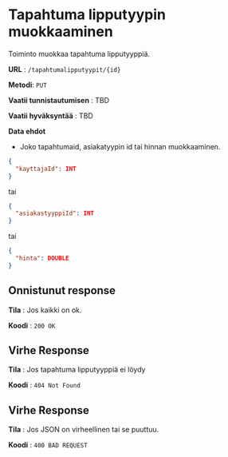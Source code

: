 # Tapahtuma lipputyypin muokkaaminen

Toiminto muokkaa tapahtuma lipputyyppiä.

**URL** : `/tapahtumalipputyypit/{id}`

**Metodi**: `PUT`

**Vaatii tunnistautumisen** : TBD

**Vaatii hyväksyntää** : TBD

**Data ehdot**
- Joko tapahtumaid, asiakatyypin id tai hinnan muokkaaminen.

```json
{
  "kayttajaId": INT
}
```
tai
```json
{
  "asiakastyyppiId": INT
}
```
tai
```json
{
  "hinta": DOUBLE
}
```

## Onnistunut response

**Tila** : Jos kaikki on ok.

**Koodi** : `200 OK`

## Virhe Response

**Tila** : Jos tapahtuma lipputyyppiä ei löydy

**Koodi** : `404 Not Found`
## Virhe Response

**Tila** : Jos JSON on virheellinen tai se puuttuu.

**Koodi** : `400 BAD REQUEST`
